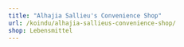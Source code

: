 ```yaml
---
title: "Alhajia Sallieu's Convenience Shop"
url: /koindu/alhajia-sallieus-convenience-shop/
shop: Lebensmittel
---
```

